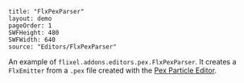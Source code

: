 ```
title: "FlxPexParser"
layout: demo
pageOrder: 1
SWFHeight: 480
SWFWidth: 640
source: "Editors/FlxPexParser"
```

An example of `flixel.addons.editors.pex.FlxPexParser`. It creates a `FlxEmitter` from a `.pex` file created with the [Pex Particle Editor](http://onebyonedesign.com/flash/particleeditor/).